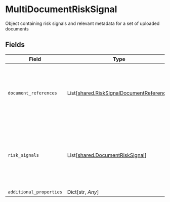 # MultiDocumentRiskSignal

Object containing risk signals and relevant metadata for a set of uploaded documents


## Fields

| Field                                                                                          | Type                                                                                           | Required                                                                                       | Description                                                                                    |
| ---------------------------------------------------------------------------------------------- | ---------------------------------------------------------------------------------------------- | ---------------------------------------------------------------------------------------------- | ---------------------------------------------------------------------------------------------- |
| `document_references`                                                                          | List[[shared.RiskSignalDocumentReference](../../models/shared/risksignaldocumentreference.md)] | :heavy_check_mark:                                                                             | Array of objects containing attributes that could indicate if a document is fraudulent         |
| `risk_signals`                                                                                 | List[[shared.DocumentRiskSignal](../../models/shared/documentrisksignal.md)]                   | :heavy_check_mark:                                                                             | Array of attributes that indicate whether or not there is fraud risk with a set of documents   |
| `additional_properties`                                                                        | Dict[str, *Any*]                                                                               | :heavy_minus_sign:                                                                             | N/A                                                                                            |